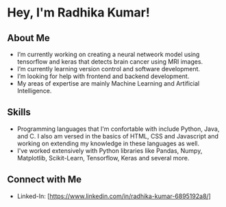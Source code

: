 # Hey, I'm Radhika Kumar! 

## About Me
- I’m currently working on creating a neural netweork model using tensorflow and keras that detects brain cancer using MRI images.
- I’m currently learning version control and software development.
- I’m looking for help with frontend and backend development.
- My areas of expertise are mainly Machine Learning and Artificial Intelligence.

## Skills
- Programming languages that I'm confortable with include Python, Java, and C. I also am versed in the basics of HTML, CSS and Javascript and working on extending my knowledge in these languages as well.
- I've worked extensively with Python libraries like Pandas, Numpy, Matplotlib, Scikit-Learn, Tensorflow, Keras and several more.

## Connect with Me
- Linked-In: [https://www.linkedin.com/in/radhika-kumar-6895192a8/]
